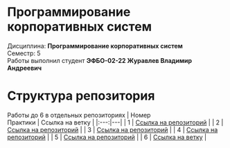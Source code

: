 # Программирование корпоративных систем
Дисциплина: **Программирование корпоративных систем** <br>
Семестр: 5 <br>
Работы выполнил студент **ЭФБО-02-22 Журавлев Владимир Андреевич** <br>

# Структура репозитория
Работы до 6 в отдельных репозиториях
| Номер<br>Практики | Ссылка на ветку |
|:---:|---|
| 1 | [Ссылка на репозиторий](https://github.com/Voldezhur/FlutterApp.git) |
| 2 | [Ссылка на репозиторий](https://github.com/Voldezhur/flutterAuthApp) |
| 3 | [Ссылка на репозиторий](https://github.com/Voldezhur/flutterMarketTest) |
| 4 | [Ссылка на репозиторий](https://github.com/Voldezhur/flutterPractice4) |
| 5 | [Ссылка на репозиторий](https://github.com/Voldezhur/flutterPractice5) |
| 6 | [Ссылка на ветку](https://github.com/Voldezhur/FlutterTestingGrounds/tree/Practice6) |
